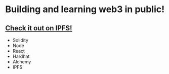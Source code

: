 # Building and learning web3 in public!

## [Check it out on IPFS!](https://ipfs.fleek.co/ipfs/QmfHsUJSoyKJfWBsViVdtQY1dLqrpa3G885te7FkXadADx/)

- Solidity
- Node
- React
- Hardhat
- Alchemy
- IPFS
